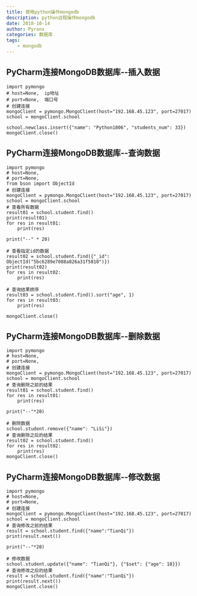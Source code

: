 ```yaml
---
title: 使用python操作mongodb
description: python远程操作mongodb
date: 2018-10-14
author: Pyrans
categories: 数据库
tags:
    - mongodb
---
```




## PyCharm连接MongoDB数据库--插入数据

	import pymongo
	# host=None,  ip地址
	# port=None,  端口号
	# 创建连接
	mongoClient = pymongo.MongoClient(host="192.168.45.123", port=27017)
	school = mongoClient.school
	
	school.newclass.insert({"name": "Python1806", "students_num": 33})
	mongoClient.close()


## PyCharm连接MongoDB数据库--查询数据
	import pymongo
	# host=None,
	# port=None,
	from bson import ObjectId
	# 创建连接
	mongoClient = pymongo.MongoClient(host="192.168.45.123", port=27017)
	school = mongoClient.school
	# 查看所有数据
	result01 = school.student.find()
	print(result01)
	for res in result01:
	    print(res)
	
	print("--" * 20)
	
	# 查看指定id的数据
	result02 = school.student.find({"_id": ObjectId("5bc6289e7088a826a31f5810")})
	print(result02)
	for res in result02:
	    print(res)
	
	# 查询结果排序
	result03 = school.student.find().sort("age", 1)
	for res in result03:
	    print(res)
	
	mongoClient.close()




## PyCharm连接MongoDB数据库--删除数据
	import pymongo
	# host=None,
	# port=None,
	# 创建连接
	mongoClient = pymongo.MongoClient(host="192.168.45.123", port=27017)
	school = mongoClient.school
	# 查询删除之前的结果
	result01 = school.student.find()
	for res in result01:
	    print(res)
	
	print("--"*20)
	
	# 删除数据
	school.student.remove({"name": "LiSi"})
	# 查询删除之后的结果
	result02 = school.student.find()
	for res in result02:
	    print(res)
	mongoClient.close()




## PyCharm连接MongoDB数据库--修改数据
	import pymongo
	# host=None,
	# port=None,
	# 创建连接
	mongoClient = pymongo.MongoClient(host="192.168.45.123", port=27017)
	school = mongoClient.school
	# 查询修改之前的结果
	result = school.student.find({"name":"TianQi"})
	print(result.next())
		
	print("--"*20)
	
	# 修改数据
	school.student.update({"name": "TianQi"}, {"$set": {"age": 18}})
	# 查询修改之后的结果
	result = school.student.find({"name":"TianQi"})
	print(result.next())
	mongoClient.close()